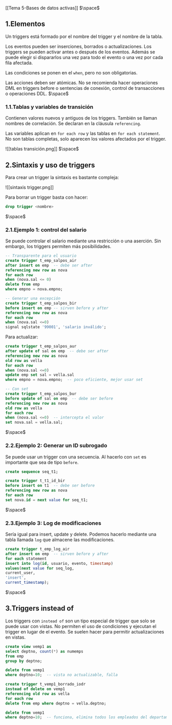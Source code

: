 [[Tema 5-Bases de datos activas]]
$\space$
## 1.Elementos
Un triggers está formado por el nombre del trigger y el nombre de la tabla. 

Los eventos pueden ser inserciones, borrados o actualizaciones. Los triggers se pueden activar antes o después de los eventos. Además se puede elegir si dispararlos una vez para todo el evento o una vez por cada fila afectada. 

Las condiciones se ponen en el `when`, pero no son obligatorias.

Las acciones deben ser atómicas. No se recomienda hacer operaciones DML en triggers before o sentencias de conexión, control de transacciones o operaciones DDL.
$\space$
### 1.1.Tablas y variables de transición
Contienen valores nuevos y antiguos de los triggers. También se llaman nombres de correlación. Se declaran en la cláusula `referencing`. 

Las variables aplican en `for each row` y las tablas en `for each statement`. No son tablas completas, solo aparecen los valores afectados por el trigger.

![[tablas transición.png]]
$\space$
## 2.Sintaxis y uso de triggers
Para crear un trigger la sintaxis es bastante compleja:

![[sintaxis trigger.png]]

Para borrar un trigger basta con hacer:

```sql
drop trigger <nombre>
```
$\space$
### 2.1.Ejemplo 1: control del salario
Se puede controlar el salario mediante una restricción o una aserción. Sin embargo, los triggers permiten más posibilidades.

```sql
-- Transparente para el usuario
create trigger t_emp_salpos_air 
after insert on emp  -- debe ser after
referencing new row as nova
for each row
when (nova.sal <= 0)
delete from emp
where empno = nova.empno;
```

```sql
-- Generar una excepción
create trigger t_emp_salpos_bir
before insert on emp -- sirven before y after
referencing new row as nova
for each row
when (nova.sal <=0)
signal sqlstate '99001', 'salario inválido';
```

Para actualizar:

```sql
create trigger t_emp_salpos_aur
after update of sal on emp  -- debe ser after
referencing new row as nova
old row as vella
for each row
when (nova.sal <=0)
update emp set sal = vella.sal
where empno = nova.empno;  -- poco eficiente, mejor usar set

-- Con set
create trigger t_emp_salpos_bur
before update of sal on emp  -- debe ser before
referencing new row as nova
old row as vella
for each row
when (nova.sal <=0)  -- intercepta el valor
set nova.sal = vella.sal;
```
$\space$
### 2.2.Ejemplo 2: Generar un ID subrogado
Se puede usar un trigger con una secuencia. Al hacerlo con `set` es importante que sea de tipo `before`. 

```sql
create sequence seq_t1;

create trigger t_t1_id_bir
before insert on t1  -- debe ser before
referencing new row as nova
for each row
set nova.id = next value for seq_t1;
```
$\space$
### 2.3.Ejemplo 3: Log de modificaciones
Sería igual para insert, update y delete. Podemos hacerlo mediante una tabla llamada `log` que almacene las modificaciones.

```sql
create trigger t_emp_log_air
after insert on emp  -- sirven before y after
for each statement
insert into log(id, usuario, evento, timestamp)
values(next value for seq_log,
current_user,
'insert',
current_timestamp);
```
$\space$
## 3.Triggers instead of
Los triggers con `instead of` son un tipo especial de trigger que solo se puede usar con vistas. No permiten el uso de condiciones y ejecutan el trigger en lugar de el evento. Se suelen hacer para permitir actualizaciones en vistas.

```sql
create view vemp1 as
select deptno, count(*) as numemps
from emp
group by deptno;

delete from vemp1 
where deptno=10;  -- vista no actualizable, falla

create trigger t_vemp1_borrado_iodr
instead of delete on vemp1
referencing old row as vella
for each row
delete from emp where deptno = vella.deptno;

delete from vemp1 
where deptno=10;  -- funciona, elimina todos los empleados del departamento 10
```




